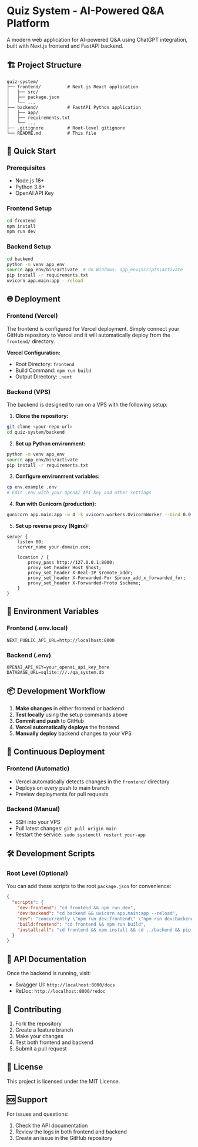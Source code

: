 # Quiz System - AI-Powered Q&A Platform

A modern web application for AI-powered Q&A using ChatGPT integration, built with Next.js frontend and FastAPI backend.

## 🏗️ Project Structure

```
quiz-system/
├── frontend/          # Next.js React application
│   ├── src/
│   ├── package.json
│   └── ...
├── backend/           # FastAPI Python application
│   ├── app/
│   ├── requirements.txt
│   └── ...
├── .gitignore         # Root-level gitignore
└── README.md          # This file
```

## 🚀 Quick Start

### Prerequisites
- Node.js 18+ 
- Python 3.8+
- OpenAI API Key

### Frontend Setup
```bash
cd frontend
npm install
npm run dev
```

### Backend Setup
```bash
cd backend
python -m venv app_env
source app_env/bin/activate  # On Windows: app_env\Scripts\activate
pip install -r requirements.txt
uvicorn app.main:app --reload
```

## 🌐 Deployment

### Frontend (Vercel)
The frontend is configured for Vercel deployment. Simply connect your GitHub repository to Vercel and it will automatically deploy from the `frontend/` directory.

**Vercel Configuration:**
- Root Directory: `frontend`
- Build Command: `npm run build`
- Output Directory: `.next`

### Backend (VPS)
The backend is designed to run on a VPS with the following setup:

1. **Clone the repository:**
```bash
git clone <your-repo-url>
cd quiz-system/backend
```

2. **Set up Python environment:**
```bash
python -m venv app_env
source app_env/bin/activate
pip install -r requirements.txt
```

3. **Configure environment variables:**
```bash
cp env.example .env
# Edit .env with your OpenAI API key and other settings
```

4. **Run with Gunicorn (production):**
```bash
gunicorn app.main:app -w 4 -k uvicorn.workers.UvicornWorker --bind 0.0.0.0:8000
```

5. **Set up reverse proxy (Nginx):**
```nginx
server {
    listen 80;
    server_name your-domain.com;

    location / {
        proxy_pass http://127.0.0.1:8000;
        proxy_set_header Host $host;
        proxy_set_header X-Real-IP $remote_addr;
        proxy_set_header X-Forwarded-For $proxy_add_x_forwarded_for;
        proxy_set_header X-Forwarded-Proto $scheme;
    }
}
```

## 🔧 Environment Variables

### Frontend (.env.local)
```env
NEXT_PUBLIC_API_URL=http://localhost:8000
```

### Backend (.env)
```env
OPENAI_API_KEY=your_openai_api_key_here
DATABASE_URL=sqlite:///./qa_system.db
```

## 📦 Development Workflow

1. **Make changes** in either frontend or backend
2. **Test locally** using the setup commands above
3. **Commit and push** to GitHub
4. **Vercel automatically deploys** the frontend
5. **Manually deploy** backend changes to your VPS

## 🔄 Continuous Deployment

### Frontend (Automatic)
- Vercel automatically detects changes in the `frontend/` directory
- Deploys on every push to main branch
- Preview deployments for pull requests

### Backend (Manual)
- SSH into your VPS
- Pull latest changes: `git pull origin main`
- Restart the service: `sudo systemctl restart your-app`

## 🛠️ Development Scripts

### Root Level (Optional)
You can add these scripts to the root `package.json` for convenience:

```json
{
  "scripts": {
    "dev:frontend": "cd frontend && npm run dev",
    "dev:backend": "cd backend && uvicorn app.main:app --reload",
    "dev": "concurrently \"npm run dev:frontend\" \"npm run dev:backend\"",
    "build:frontend": "cd frontend && npm run build",
    "install:all": "cd frontend && npm install && cd ../backend && pip install -r requirements.txt"
  }
}
```

## 📝 API Documentation

Once the backend is running, visit:
- Swagger UI: `http://localhost:8000/docs`
- ReDoc: `http://localhost:8000/redoc`

## 🤝 Contributing

1. Fork the repository
2. Create a feature branch
3. Make your changes
4. Test both frontend and backend
5. Submit a pull request

## 📄 License

This project is licensed under the MIT License.

## 🆘 Support

For issues and questions:
1. Check the API documentation
2. Review the logs in both frontend and backend
3. Create an issue in the GitHub repository 